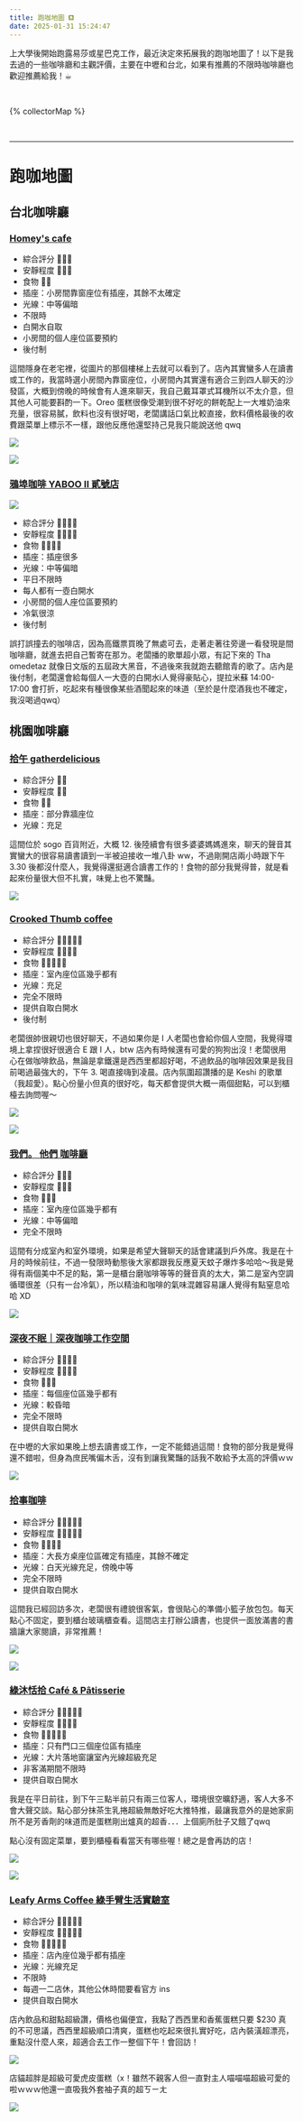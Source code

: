 ```yaml
---
title: 跑咖地圖 ⛾
date: 2025-01-31 15:24:47
---
```


上大學後開始跑露易莎或星巴克工作，最近決定來拓展我的跑咖地圖了！以下是我去過的一些咖啡廳和主觀評價，主要在中壢和台北，如果有推薦的不限時咖啡廳也歡迎推薦給我！☕︎

<br/>

{% collectorMap %}

<br/>

---
# 跑咖地圖
## 台北咖啡廳
### [Homey's cafe](https://www.google.com/maps/place/Homey's+cafe/@25.0405219,121.5440051,17z/data=!3m1!4b1!4m6!3m5!1s0x3442abd06e2f88b1:0x6414376b1f3e1b9f!8m2!3d25.0405171!4d121.54658!16s%2Fg%2F1v_skyym?entry=ttu&g_ep=EgoyMDI1MDIwNS4xIKXMDSoASAFQAw%3D%3D)

- 綜合評分 🌟🌟🌟
- 安靜程度 🌟🌟🌟
- 食物 🌟🌟
- 插座：小房間靠窗座位有插座，其餘不太確定
- 光線：中等偏暗
- 不限時
- 白開水自取
- 小房間的個人座位區要預約
- 後付制

這間隱身在老宅裡，從圖片的那個樓梯上去就可以看到了。店內其實蠻多人在讀書或工作的，我當時選小房間內靠窗座位，小房間內其實還有適合三到四人聊天的沙發區，大概到傍晚的時候會有人進來聊天，我自己戴耳罩式耳機所以不太介意，但其他人可能要斟酌一下。Oreo 蛋糕很像受潮到很不好吃的餅乾配上一大堆奶油來充量，很容易膩，飲料也沒有很好喝，老闆講話口氣比較直接，飲料價格最後的收費跟菜單上標示不一樣，跟他反應他還堅持己見我只能說送他 qwq

![](images/coffeeSeeker/IMG_1564.jpeg)
<br/>

![](images/coffeeSeeker/IMG_1565.jpeg)

### [鴉埠咖啡 YABOO II 貳號店](https://www.google.com/maps/place/%E9%B4%89%E5%9F%A0%E5%92%96%E5%95%A1+YABOO+II+%E8%B2%B3%E8%99%9F%E5%BA%97/@25.0304608,121.5245136,17z/data=!4m10!1m2!2m1!1z6bSJ5Z-g5ZKW5ZWhWUFCT08!3m6!1s0x3442a98397a75c69:0xa9fc35938a61ca45!8m2!3d25.0304608!4d121.5292772!15sChHptInln6DlkpbllaFZQUJPT1oWIhTptIkg5Z-gIOWSluWVoSB5YWJvb5IBBGNhZmXgAQA!16s%2Fg%2F11dxs2t3pf?entry=ttu&g_ep=EgoyMDI1MDIwNS4xIKXMDSoASAFQAw%3D%3D)
![](images/coffeeSeeker/IMG_1560.jpeg)


- 綜合評分 🌟🌟🌟🌟
- 安靜程度 🌟🌟🌟🌟
- 食物 🌟🌟🌟🌟
- 插座：插座很多
- 光線：中等偏暗
- 平日不限時
- 每人都有一壺白開水
- 小房間的個人座位區要預約
- 冷氣很涼
- 後付制
  
誤打誤撞去的咖啡店，因為高鐵票買晚了無處可去，走著走著往旁邊一看發現是間咖啡廳，就進去把自己暫寄在那ㄌ。老闆播的歌單超小眾，有記下來的 Tha omedetaz 就像日文版的五屆政大黑音，不過後來我就跑去聽館青的歌了。店內是後付制，老闆還會給每個人一大壺的白開水i人覺得豪貼心，提拉米蘇 14:00-17:00 會打折，吃起來有種很像某些酒聞起來的味道（至於是什麼酒我也不確定，我沒喝過qwq）


## 桃園咖啡廳
### [拾午 gatherdelicious](https://www.google.com/maps/place/%E6%8B%BE%E5%8D%88gatherdelicious/@24.960939,121.2222548,17z/data=!3m1!4b1!4m6!3m5!1s0x346823ec13a5ef37:0x91051831503c7f14!8m2!3d24.9609342!4d121.2248297!16s%2Fg%2F11fw7n7597?entry=ttu&g_ep=EgoyMDI1MDIwNS4xIKXMDSoASAFQAw%3D%3D)

- 綜合評分 🌟🌟
- 安靜程度 🌟🌟
- 食物 🌟🌟
- 插座：部分靠牆座位
- 光線：充足

這間位於 sogo 百貨附近，大概 12. 後陸續會有很多婆婆媽媽進來，聊天的聲音其實蠻大的很容易讀書讀到一半被迫接收一堆八卦 ww，不過剛開店兩小時跟下午 3.30 後都沒什麼人，我覺得還挺適合讀書工作的！食物的部分我覺得普，就是看起來份量很大但不扎實，味覺上也不驚豔。

![](images/coffeeSeeker/IMG_1561.jpeg)


### [Crooked Thumb coffee](https://www.google.com/maps/place/Crooked+Thumb+coffee/@24.9593614,121.2185597,17z/data=!3m1!4b1!4m6!3m5!1s0x346823001e291ccd:0x13864c5f84bd56f1!8m2!3d24.9593566!4d121.2211346!16s%2Fg%2F11w8lyqt34?entry=ttu&g_ep=EgoyMDI1MDIwNS4xIKXMDSoASAFQAw%3D%3D)

- 綜合評分 🌟🌟🌟🌟🌟
- 安靜程度 🌟🌟🌟🌟
- 食物 🌟🌟🌟🌟🌟
- 插座：室內座位區幾乎都有
- 光線：充足
- 完全不限時
- 提供自取白開水
- 後付制

老闆很帥很親切也很好聊天，不過如果你是 I 人老闆也會給你個人空間，我覺得環境上拿捏很好很適合 E 跟 I 人，btw 店內有時候還有可愛的狗狗出沒！老闆很用心在做咖啡飲品，無論是拿鐵還是西西里都超好喝，不過飲品的咖啡因效果是我目前喝過最強大的，下午 3. 喝直接嗨到凌晨。店內氛圍超讚播的是 Keshi 的歌單（我超愛）。點心份量小但真的很好吃，每天都會提供大概一兩個甜點，可以到櫃檯去詢問喔～

![](images/coffeeSeeker/IMG_1562.jpeg)
<br/>

![](images/coffeeSeeker/IMG_1563.jpeg)

### [我們。 他們 咖啡廳](https://www.google.com/maps/place/%E6%88%91%E5%80%91%E3%80%82+%E4%BB%96%E5%80%91+%E5%92%96%E5%95%A1%E5%BB%B3/@24.954333,121.2149634,17z/data=!3m1!4b1!4m6!3m5!1s0x3468224b4faa038b:0x99b608500dc61bf0!8m2!3d24.9543282!4d121.2175383!16s%2Fg%2F11g9qgrxbf?entry=ttu&g_ep=EgoyMDI1MDIwNS4xIKXMDSoASAFQAw%3D%3D)

- 綜合評分 🌟🌟🌟
- 安靜程度 🌟🌟🌟
- 食物 🌟🌟🌟
- 插座：室內座位區幾乎都有
- 光線：中等偏暗
- 完全不限時

這間有分成室內和室外環境，如果是希望大聲聊天的話會建議到戶外席。我是在十月的時候前往，不過一發限時動態後大家都跟我反應夏天蚊子爆炸多哈哈～我是覺得有兩個美中不足的點，第一是櫃台磨咖啡等等的聲音真的太大，第二是室內空調循環很差（只有一台冷氣），所以精油和咖啡的氣味混雜容易讓人覺得有點窒息哈哈 XD

![](images/coffeeSeeker/IMG_1559.jpeg)

### [深夜不眠｜深夜咖啡工作空間](https://www.google.com/maps/place/%E4%B8%8D%E7%9C%A0%E6%B7%B1%E5%A4%9C/@24.9555895,121.2413148,17z/data=!3m1!4b1!4m6!3m5!1s0x346823000f6b8761:0xeef166d3940230a4!8m2!3d24.9555847!4d121.2438897!16s%2Fg%2F11wqhgz92m?entry=ttu&g_ep=EgoyMDI1MDIwNS4xIKXMDSoASAFQAw%3D%3D)

- 綜合評分 🌟🌟🌟🌟
- 安靜程度 🌟🌟🌟🌟
- 食物 🌟🌟🌟
- 插座：每個座位區幾乎都有
- 光線：較昏暗
- 完全不限時
- 提供自取白開水
  
在中壢的大家如果晚上想去讀書或工作，一定不能錯過這間！食物的部分我是覺得還不錯啦，但身為庶民嘴偏木舌，沒有到讓我驚豔的話我不敢給予太高的評價ｗｗ

![](images/coffeeSeeker/IMG_8403.jpeg)
### [拾事咖啡](https://www.google.com/maps/place/%E6%8B%BE%E4%BA%8B%E5%92%96%E5%95%A1/@24.9505468,121.2208066,14.6z/data=!4m14!1m7!3m6!1s0x346823000f6b8761:0xeef166d3940230a4!2z5LiN55yg5rex5aSc!8m2!3d24.9555847!4d121.2438897!16s%2Fg%2F11wqhgz92m!3m5!1s0x34682224b6e3f27d:0x10148531e123a340!8m2!3d24.9663016!4d121.2328779!16s%2Fg%2F11c1nz2xsp?entry=ttu&g_ep=EgoyMDI1MDIwNS4xIKXMDSoASAFQAw%3D%3D)

- 綜合評分 🌟🌟🌟🌟🌟
- 安靜程度 🌟🌟🌟🌟🌟
- 食物 🌟🌟🌟🌟
- 插座：大長方桌座位區確定有插座，其餘不確定
- 光線：白天光線充足，傍晚中等
- 完全不限時
- 提供自取白開水

這間我已經回訪多次，老闆很有禮貌很客氣，會很貼心的準備小籃子放包包。每天點心不固定，要到櫃台玻璃櫃查看。這間店主打辦公讀書，也提供一面放滿書的書牆讓大家閱讀，非常推薦！

![](images/coffeeSeeker/IMG_1566.jpeg)
<br/>

![](images/coffeeSeeker/IMG_1567.jpeg)

### [綠沐恬拾 Café & Pâtisserie](https://www.google.com/maps/place/%E7%B6%A0%E6%B2%90%E6%81%AC%E6%8B%BE+Caf%C3%A9+%26+P%C3%A2tisserie+%EF%BC%88+2.0+%EF%BC%89/@24.9631946,121.2101834,17z/data=!4m6!3m5!1s0x346823ca6bb94541:0x5b136096a5d374b0!8m2!3d24.9631898!4d121.2127583!16s%2Fg%2F11dxml70zm?entry=ttu&g_ep=EgoyMDI1MDIwNS4xIKXMDSoASAFQAw%3D%3D)

- 綜合評分 🌟🌟🌟🌟🌟
- 安靜程度 🌟🌟🌟🌟
- 食物 🌟🌟🌟🌟🌟
- 插座：只有門口三個座位區有插座
- 光線：大片落地窗讓室內光線超級充足
- 非客滿期間不限時
- 提供自取白開水

我是在平日前往，到下午三點半前只有兩三位客人，環境很空曠舒適，客人大多不會大聲交談。點心部分抹茶生乳捲超級無敵好吃大推特推，最讓我意外的是她家廁所不是芳香劑的味道而是蛋糕剛出爐真的超香．．．上個廁所肚子又餓了qwq

點心沒有固定菜單，要到櫃檯看看當天有哪些喔！總之是會再訪的店！

![](images/coffeeSeeker/IMG_1621.jpeg)
<br/>

![](images/coffeeSeeker/IMG_1646.jpeg)

### [Leafy Arms Coffee 綠手臂生活實驗室](https://www.google.com/maps/place/Leafy+Arms+Coffee+%E7%B6%A0%E6%89%8B%E8%87%82%E7%94%9F%E6%B4%BB%E5%AF%A6%E9%A9%97%E5%AE%A4%28%E5%92%96%E5%95%A1%2F%E9%96%B1%E8%AE%80%2F%E9%81%B8%E7%89%A9%EF%BC%89%E6%AF%8F%E6%9C%88%E7%89%B9%E5%88%A5%E5%BA%97%E4%BC%91%E6%97%A5%E8%A9%B3%E8%A6%8BIG/@24.9683741,121.2241764,15.42z/data=!4m6!3m5!1s0x3468231c35e33afd:0x7d0f762396411c97!8m2!3d24.9656614!4d121.2181597!16s%2Fg%2F11sm6_7fp_?entry=ttu&g_ep=EgoyMDI1MDIwOS4wIKXMDSoASAFQAw%3D%3D)


- 綜合評分 🌟🌟🌟🌟🌟
- 安靜程度 🌟🌟🌟🌟🌟
- 食物 🌟🌟🌟🌟🌟
- 插座：店內座位幾乎都有插座
- 光線：光線充足
- 不限時
- 每週一二店休，其他公休時間要看官方 ins
- 提供自取白開水

店內飲品和甜點超級讚，價格也偏便宜，我點了西西里和香蕉蛋糕只要 $230 真的不可思議，西西里超級順口清爽，蛋糕也吃起來很扎實好吃，店內裝潢超漂亮，重點沒什麼人來，超適合去工作一整個下午！會回訪！


![](images/coffeeSeeker/IMG_1705.jpeg)

店貓超胖是超級可愛虎皮蛋糕（x！雖然不親客人但一直對主人喵喵喵超級可愛的啦ｗｗｗ他還一直吸我外套袖子真的超ㄎㄧㄤ

![](images/coffeeSeeker/IMG_1670.jpeg)